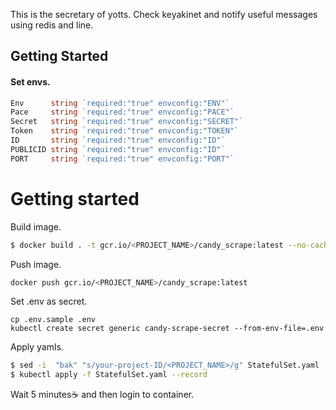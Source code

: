 This is the secretary of yotts.
Check keyakinet and notify useful messages using redis and line.



## Getting Started

#### Set envs.

```go
Env      string `required:"true" envconfig:"ENV"`
Pace     string `required:"true" envconfig:"PACE"`
Secret   string `required:"true" envconfig:"SECRET"`
Token    string `required:"true" envconfig:"TOKEN"`
ID       string `required:"true" envconfig:"ID"`
PUBLICID string `required:"true" envconfig:"ID"`
PORT     string `required:"true" envconfig:"PORT"`
```

# Getting started
Build image.
```sh
$ docker build . -t gcr.io/<PROJECT_NAME>/candy_scrape:latest --no-cache
```

Push image.
```sh
docker push gcr.io/<PROJECT_NAME>/candy_scrape:latest
```

Set .env as secret.

```
cp .env.sample .env
kubectl create secret generic candy-scrape-secret --from-env-file=.env
```

Apply yamls.

```sh
$ sed -i  "bak" "s/your-project-ID/<PROJECT_NAME>/g" StatefulSet.yaml
$ kubectl apply -f StatefulSet.yaml --record
```
Wait 5 minutes☕️ and then login to container.
